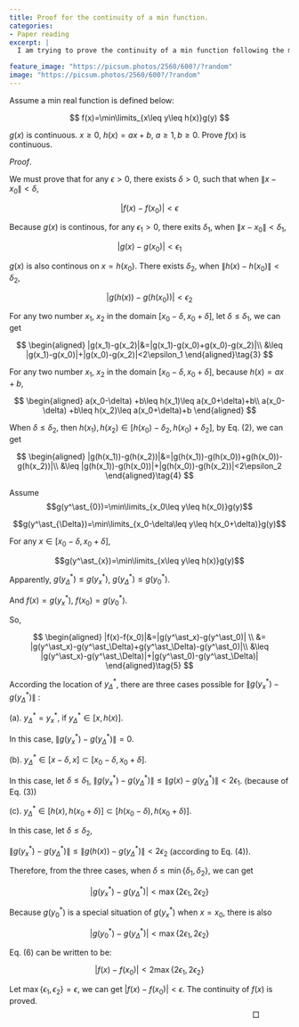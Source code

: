 ```yaml
---
title: Proof for the continuity of a min function.
categories:
- Paper reading
excerpt: |
  I am trying to prove the continuity of a min function following the mathematical definition.

feature_image: "https://picsum.photos/2560/600?/?random"
image: "https://picsum.photos/2560/600?/?random"
---
```


Assume a min real function is defined below:

$$
f(x)=\min\limits_{x\leq y\leq h(x)}g(y)
$$

$g(x)$ is continuous. $x\geq 0$, $h(x)=ax+b$, $a\geq 1, b\geq 0$. Prove $f(x)$ is continuous.


$\textit{Proof}.$

<!-- For any $x_0$, there are two cases according to whether $f(x_0)=g(x_0)$.

1. $f(x_0)=g(x_0)$

Because $g(x)$ is continuous. For $x\in[x_0-\delta, x_0+\delta]$, $|g(x)-g(x_0)|<\epsilon$. And by the definition of $f(x)$, $f(x)\leq g(x)$.

   $$|f(x)-f(x_0)|=|f(x)-g(x_0)|\leq |g(x)-g(x_0)|<\epsilon$$


2. $f(x_0)\neq g(x_0)$

There must exist $s$, $x_0\leq s\leq h(x_0)$, such that $f(s)=g(x_0)$. Let $\delta=s-x_0$ -->


We must prove that for any $\epsilon>0$, there exists $\delta>0$, such that when $\|x-x_0\|<\delta$,

$$|f(x)-f(x_0)|<\epsilon$$

Because $g(x)$ is continous, for any $\epsilon_1>0$, there exits $\delta_1$, when $\|x-x_0\|<\delta_1$,

$$|g(x)-g(x_0)|<\epsilon_1\tag{1}$$

<!-- Because $h(x)$ is linear, it is also continuous. For any $\epsilon_2>0$, there exists $\delta_2$, when $|x-x_0|<\delta_2$,

$$|h(x)-h(x_0)|<\epsilon_2\tag{2}$$ -->

$g(x)$ is also continous on $x=h(x_0)$. There exists $\delta_2$, when $\|h(x)-h(x_0)\|<\delta_2$,

$$|g(h(x))-g(h(x_0))|<\epsilon_2\tag{2}$$

For any two number $x_1$, $x_2$ in the domain $[x_0-\delta, x_0+\delta]$, let $\delta\leq \delta_1$, we can get

$$
\begin{aligned}
|g(x_1)-g(x_2)|&=|g(x_1)-g(x_0)+g(x_0)-g(x_2)|\\
&\leq |g(x_1)-g(x_0)|+|g(x_0)-g(x_2)|<2\epsilon_1
\end{aligned}\tag{3}
$$

<!-- In a similar way, for any two number $x_1$, $x_2$ in the domain $[x_0-\delta, x_0+\delta]$, we can get

$$
\begin{aligned}
|h(x_1)-h(x_2)|&=|h(x_1)-h(x_0)+h(x_0)-h(x_2)|\\
&\leq |h(x_1)-h(x_0)|+|h(x_0)-h(x_2)|<2\epsilon_2
\end{aligned}\tag{5}
$$ -->

For any two number $x_1$, $x_2$ in the domain $[x_0-\delta, x_0+\delta]$, because $h(x)=ax+b$,

$$
\begin{aligned}
a(x_0-\delta) +b\leq h(x_1)\leq a(x_0+\delta)+b\\
a(x_0-\delta) +b\leq h(x_2)\leq a(x_0+\delta)+b
\end{aligned}
$$

When $\delta\leq \delta_2$, then $h(x_1), h(x_2)\in[h(x_0)-\delta_2, h(x_0)+\delta_2]$, by Eq. (2), we can get

$$
\begin{aligned}
|g(h(x_1))-g(h(x_2))|&=|g(h(x_1))-g(h(x_0))+g(h(x_0))-g(h(x_2))|\\
&\leq |g(h(x_1))-g(h(x_0))|+|g(h(x_0))-g(h(x_2))|<2\epsilon_2
\end{aligned}\tag{4}
$$

<!-- Specially, for any two number $x_1$, $x_2$ in the domain $[x_0-\delta, x_0+\delta]$,

$$|g(x_1)-g(x_2)|<2\epsilon\tag{1}$$

We can also get

$$|h(x+\delta)-h(x)|<2\epsilon\tag{2}$$

Because $h(x)$ is linear, without losss of generallity, we asssume $h(x)=ax+b$,

$$|g(h(x+\delta))-g(h(x))|=|g(ax+b+a\delta)-g(ax+b)|<2a\epsilon\tag{3}$$ -->

Assume
$$g(y^\ast_{0})=\min\limits_{x_0\leq y\leq h(x_0)}g(y)$$

$$g(y^\ast_{\Delta})=\min\limits_{x_0-\delta\leq y\leq h(x_0+\delta)}g(y)$$

For any $x\in [x_0-\delta, x_0+\delta]$,

$$g(y^\ast_{x})=\min\limits_{x\leq y\leq h(x)}g(y)$$

Apparently, $g(y^\ast_{\Delta})\leq g(y^\ast_{x})$, $g(y^\ast_{\Delta})\leq g(y^\ast_0)$.

And $f(x)=g(y^\ast_x)$, $f(x_0)=g(y^\ast_0)$.

So,

$$
\begin{aligned}
|f(x)-f(x_0)|&=|g(y^\ast_x)-g(y^\ast_0)| \\
&= |g(y^\ast_x)-g(y^\ast_\Delta)+g(y^\ast_\Delta)-g(y^\ast_0)|\\
&\leq |g(y^\ast_x)-g(y^\ast_\Delta)|+|g(y^\ast_0)-g(y^\ast_\Delta)|
\end{aligned}\tag{5}
$$


According the location of $y^\ast_\Delta$, there are three cases possible for $\| g(y^\ast_x)-g(y^\ast_\Delta) \|$ :

(a).  $y^\ast_\Delta= y^\ast_x$, if $y^\ast_\Delta\in [x, h(x)]$.

In this case, $\| g(y^\ast_x)-g(y^\ast_\Delta) \|=0$.

(b). $y^\ast_\Delta\in [x-\delta, x]\subset [x_0-\delta, x_0+\delta]$.

In this case, let $\delta\leq \delta_1$, $\| g(y^\ast_x)-g(y^\ast_\Delta) \|\leq \| g(x)-g(y^\ast_\Delta) \|<2\epsilon_1$. (because of Eq. (3))

(c). $y^\ast_\Delta\in [h(x), h(x_0+\delta)]\subset [h(x_0-\delta), h(x_0+\delta)]$.

<!-- In this case, select a $\delta$ satisfying $[h(x_0-\delta), h(x_0+\delta)]\subset [h(x_0)-\delta_2, h(x_0)+\delta_2]$. That is, according $h(x)=ax+b$,

$$
\begin{aligned}
ax_0+b-\delta_2\leq &a(x_0-\delta)+b \\
ax_0+b+\delta_2\geq &a(x_0+\delta)+b
\end{aligned}
$$ -->

In this case, let $\delta\leq \delta_2$,

<!-- becase $|h(x+\delta)-h(x)|<2\epsilon$,
$$y^\ast_\Delta\in [h(x), h(x+\delta)]\subset [h(x), h(x)+2\epsilon]$$. -->

$\| g(y^\ast_x)-g(y^\ast_\Delta) \|\leq \| g(h(x))-g(y^\ast_\Delta) \|<2\epsilon_2$ (according to Eq. (4)).

Therefore, from the three cases, when $\delta\leq\min\{\delta_1, \delta_2\}$, we can get

$$| g(y^\ast_x)-g(y^\ast_\Delta) |<\max\{2\epsilon_1, 2\epsilon_2\}$$

Because $g(y^\ast_0)$ is a special situation of $g(y^\ast_x)$ when $x=x_0$, there is also

$$|g(y^\ast_0)-g(y^\ast_\Delta)|<\max\{2\epsilon_1, 2\epsilon_2\}$$

Eq. (6) can be written to be:

$$|f(x)-f(x_0)|<2\max\{2\epsilon_1, 2\epsilon_2\}$$

Let $\max\{\epsilon_1, \epsilon_2\}=\epsilon$, we can get $|f(x)-f(x_0)|<\epsilon$. The continuity of $f(x)$ is proved.
$$\hspace{300pt}\Box$$
